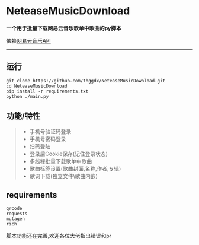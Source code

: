 # NeteaseMusicDownload

**一个用于批量下载网易云音乐歌单中歌曲的py脚本**

依赖[网易云音乐API](https://github.com/Binaryify/NeteaseCloudMusicApi "Binaryify/NeteaseCloudMusicApi")
***
## 运行
```
git clone https://github.com/thggdx/NeteaseMusicDownload.git
cd NeteaseMusicDownload
pip install -r requirements.txt
python ./main.py
```
## 功能/特性
>* 手机号验证码登录
>* 手机号密码登录
>* 扫码登陆
>* 登录后Cookie保存(记住登录状态)
>* 多线程批量下载歌单中歌曲
>* 歌曲标签设置(歌曲封面,名称,作者,专辑)
>* 歌词下载(独立文件\歌曲内嵌)
## requirements
```
qrcode
requests
mutagen
rich
```
脚本功能还在完善,欢迎各位大佬指出错误和pr
